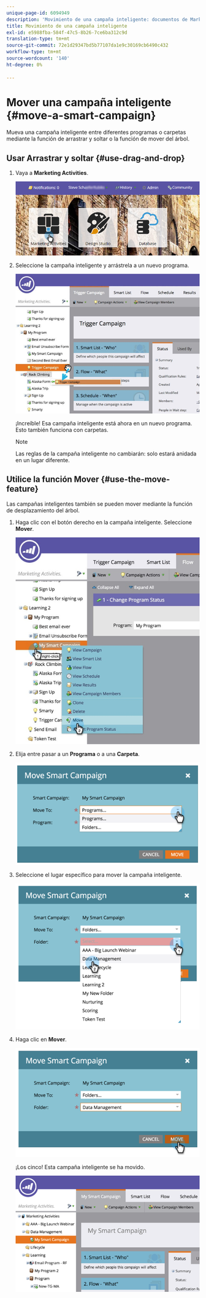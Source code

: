 ```yaml
---
unique-page-id: 6094949
description: 'Movimiento de una campaña inteligente: documentos de Marketo: documentación del producto'
title: Movimiento de una campaña inteligente
exl-id: e5988fba-584f-47c5-8b26-7ce6ba312c9d
translation-type: tm+mt
source-git-commit: 72e1d29347bd5b77107da1e9c30169cb6490c432
workflow-type: tm+mt
source-wordcount: '140'
ht-degree: 0%

---
```


# Mover una campaña inteligente {#move-a-smart-campaign}

Mueva una campaña inteligente entre diferentes programas o carpetas mediante la función de arrastrar y soltar o la función de mover del árbol.

## Usar Arrastrar y soltar {#use-drag-and-drop}

1. Vaya a **Marketing Activities**.

   ![](assets/login-marketing-activities-2.png)

1. Seleccione la campaña inteligente y arrástrela a un nuevo programa.

   ![](assets/rockclimbing-tabfix.jpg)

   ¡Increíble! Esa campaña inteligente está ahora en un nuevo programa. Esto también funciona con carpetas.

   >[!NOTE]
   >
   >Las reglas de la campaña inteligente no cambiarán: solo estará anidada en un lugar diferente.

## Utilice la función Mover {#use-the-move-feature}

Las campañas inteligentes también se pueden mover mediante la función de desplazamiento del árbol.

1. Haga clic con el botón derecho en la campaña inteligente. Seleccione **Mover**.

   ![](assets/rockclimbing2.jpg)

1. Elija entre pasar a un **Programa** o a una **Carpeta**.

   ![](assets/image2015-2-25-13-3a34-3a20.png)

1. Seleccione el lugar específico para mover la campaña inteligente.

   ![](assets/image2015-2-25-13-3a36-3a4.png)

1. Haga clic en **Mover**.

   ![](assets/image2015-2-25-13-3a37-3a44.png)

   ¡Los cinco! Esta campaña inteligente se ha movido.

   ![](assets/image2015-2-25-13-39-51-copy-281-29.png)
